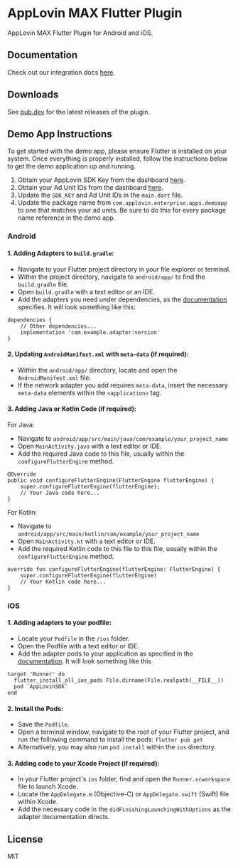 # AppLovin MAX Flutter Plugin
AppLovin MAX Flutter Plugin for Android and iOS.

## Documentation
Check out our integration docs [here](https://developers.applovin.com/en/flutter/overview/integration).

## Downloads
See [pub.dev](https://pub.dev/packages/applovin_max) for the latest releases of the plugin.

## Demo App Instructions
To get started with the demo app, please ensure Flutter is installed on your system. Once everything is properly installed, follow the instructions below to get the demo application up and running. 

1. Obtain your AppLovin SDK Key from the dashboard [here](https://developers.applovin.com/en/flutter/overview/integration#initialize-the-sdk).
2. Obtain your Ad Unit IDs from the dashboard [here](https://dash.applovin.com/o/mediation/ad_units).
3. Update the `SDK_KEY` and Ad Unit IDs in the `main.dart` file. 
4. Update the package name from `com.applovin.enterprise.apps.demoapp` to one that matches your ad units. Be sure to do this for every package name reference in the demo app. 

### Android
#### 1. Adding Adapters to `build.gradle`:
- Navigate to your Flutter project directory in your file explorer or terminal. 
- Within the project directory, navigate to `android/app/` to find the `build.gradle` file. 
- Open `build.gradle` with a text editor or an IDE. 
- Add the adapters you need under dependencies, as the [documentation](https://developers.applovin.com/en/flutter/preparing-mediated-networks#android) specifies. It will look something like this:
```
dependencies {
    // Other dependencies...
    implementation 'com.example.adapter:version'
}
```

#### 2. Updating `AndroidManifest.xml` with `meta-data` (if required):
- Within the `android/app/` directory, locate and open the `AndroidManifest.xml` file. 
- If the network adapter you add requires `meta-data`, insert the necessary `meta-data` elements within the `<application>` tag. 

#### 3. Adding Java or Kotlin Code (if required):
   
For Java: 
- Navigate to `android/app/src/main/java/com/example/your_project_name`
- Open `MainActivity.java` with a text editor or IDE. 
- Add the required Java code to this file, usually within the `configureFlutterEngine` method. 
```
@Override
public void configureFlutterEngine(FlutterEngine flutterEngine) {
    super.configureFlutterEngine(flutterEngine);
    // Your Java code here...
}
```

For Kotlin: 
- Navigate to `android/app/src/main/kotlin/com/example/your_project_name`
- Open `MainActivity.kt` with a text editor or IDE. 
- Add the required Kotlin code to this file to this file, usually within the `configureFlutterEngine` method. 
```
override fun configureFlutterEngine(flutterEngine: FlutterEngine) {
    super.configureFlutterEngine(flutterEngine)
    // Your Kotlin code here...
}
```

### iOS 
#### 1. Adding adapters to your podfile:
- Locate your `Podfile` in the `/ios` folder.
- Open the Podfile with a text editor or IDE.
- Add the adapter pods to your application as specified in the [documentation](https://developers.applovin.com/en/flutter/preparing-mediated-networks#ios). It will look something like this
```
target 'Runner' do
  flutter_install_all_ios_pods File.dirname(File.realpath(__FILE__))
  pod `AppLovinSDK`
end
```
#### 2. Install the Pods:
- Save the `Podfile`.
- Open a terminal window, navigate to the root of your Flutter project, and run the following command to install the pods:
```flutter pub get```
- Alternatively, you may also run `pod install` within the `ios` directory. 

#### 3. Adding code to your Xcode Project (if required):
- In your Flutter project's `ios` folder, find and open the `Runner.xcworkspace` file to launch Xcode.
- Locate the `AppDelegate.m` (Objective-C) or `AppDelegate.swift` (Swift) file within Xcode.
- Add the necessary code in the `didFinishingLaunchingWithOptions` as the adapter documentation directs. 
  
## License
MIT
